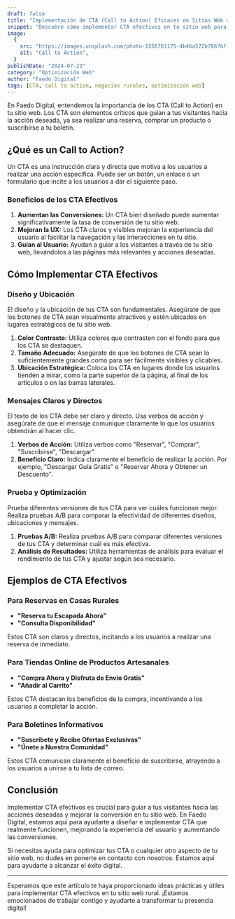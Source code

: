 ```yaml
---
draft: false
title: "Implementación de CTA (Call to Action) Eficaces en Sitios Web de Negocios Rurales"
snippet: "Descubre cómo implementar CTA efectivos en tu sitio web para aumentar las conversiones y mejorar la experiencia del usuario."
image:
  {
    src: "https://images.unsplash.com/photo-1556761175-4b46a572b786?&fit=crop&w=430&h=240",
    alt: "Call to Action",
  }
publishDate: "2024-07-23"
category: "Optimización Web"
author: "Faedo Digital"
tags: [CTA, call to action, negocios rurales, optimización web]
---
```


En Faedo Digital, entendemos la importancia de los CTA (Call to Action) en tu sitio web. Los CTA son elementos críticos que guían a tus visitantes hacia la acción deseada, ya sea realizar una reserva, comprar un producto o suscribirse a tu boletín.

## ¿Qué es un Call to Action?

Un CTA es una instrucción clara y directa que motiva a los usuarios a realizar una acción específica. Puede ser un botón, un enlace o un formulario que incite a los usuarios a dar el siguiente paso.

### Beneficios de los CTA Efectivos

1. **Aumentan las Conversiones:** Un CTA bien diseñado puede aumentar significativamente la tasa de conversión de tu sitio web.
2. **Mejoran la UX:** Los CTA claros y visibles mejoran la experiencia del usuario al facilitar la navegación y las interacciones en tu sitio.
3. **Guían al Usuario:** Ayudan a guiar a los visitantes a través de tu sitio web, llevándolos a las páginas más relevantes y acciones deseadas.

## Cómo Implementar CTA Efectivos

### Diseño y Ubicación

El diseño y la ubicación de tus CTA son fundamentales. Asegúrate de que los botones de CTA sean visualmente atractivos y estén ubicados en lugares estratégicos de tu sitio web.

1. **Color Contraste:** Utiliza colores que contrasten con el fondo para que los CTA se destaquen.
2. **Tamaño Adecuado:** Asegúrate de que los botones de CTA sean lo suficientemente grandes como para ser fácilmente visibles y clicables.
3. **Ubicación Estratégica:** Coloca los CTA en lugares donde los usuarios tienden a mirar, como la parte superior de la página, al final de los artículos o en las barras laterales.

### Mensajes Claros y Directos

El texto de los CTA debe ser claro y directo. Usa verbos de acción y asegúrate de que el mensaje comunique claramente lo que los usuarios obtendrán al hacer clic.

1. **Verbos de Acción:** Utiliza verbos como "Reservar", "Comprar", "Suscribirse", "Descargar".
2. **Beneficio Claro:** Indica claramente el beneficio de realizar la acción. Por ejemplo, "Descargar Guía Gratis" o "Reservar Ahora y Obtener un Descuento".

### Prueba y Optimización

Prueba diferentes versiones de tus CTA para ver cuáles funcionan mejor. Realiza pruebas A/B para comparar la efectividad de diferentes diseños, ubicaciones y mensajes.

1. **Pruebas A/B:** Realiza pruebas A/B para comparar diferentes versiones de tus CTA y determinar cuál es más efectiva.
2. **Análisis de Resultados:** Utiliza herramientas de análisis para evaluar el rendimiento de tus CTA y ajustar según sea necesario.

## Ejemplos de CTA Efectivos

### Para Reservas en Casas Rurales

- **"Reserva tu Escapada Ahora"**
- **"Consulta Disponibilidad"**

Estos CTA son claros y directos, incitando a los usuarios a realizar una reserva de inmediato.

### Para Tiendas Online de Productos Artesanales

- **"Compra Ahora y Disfruta de Envío Gratis"**
- **"Añadir al Carrito"**

Estos CTA destacan los beneficios de la compra, incentivando a los usuarios a completar la acción.

### Para Boletines Informativos

- **"Suscríbete y Recibe Ofertas Exclusivas"**
- **"Únete a Nuestra Comunidad"**

Estos CTA comunican claramente el beneficio de suscribirse, atrayendo a los usuarios a unirse a tu lista de correo.

## Conclusión

Implementar CTA efectivos es crucial para guiar a tus visitantes hacia las acciones deseadas y mejorar la conversión en tu sitio web. En Faedo Digital, estamos aquí para ayudarte a diseñar e implementar CTA que realmente funcionen, mejorando la experiencia del usuario y aumentando las conversiones.

Si necesitas ayuda para optimizar tus CTA o cualquier otro aspecto de tu sitio web, no dudes en ponerte en contacto con nosotros. Estamos aquí para ayudarte a alcanzar el éxito digital.

---

Esperamos que este artículo te haya proporcionado ideas prácticas y útiles para implementar CTA efectivos en tu sitio web rural. ¡Estamos emocionados de trabajar contigo y ayudarte a transformar tu presencia digital!
